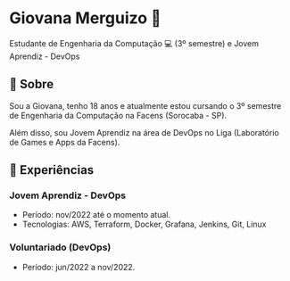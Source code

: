 # Giovana Merguizo :space_invader:
Estudante de Engenharia da Computação :computer: (3º semestre) e Jovem Aprendiz - DevOps

## :pencil: Sobre
<p> Sou a Giovana, tenho 18 anos e atualmente estou cursando o 3º semestre de Engenharia da Computação na Facens (Sorocaba - SP).
<p> Além disso, sou Jovem Aprendiz na área de DevOps no Liga (Laboratório de Games e Apps da Facens).

## :pencil: Experiências
### Jovem Aprendiz - DevOps
- Período: nov/2022 até o momento atual.
- Tecnologias: AWS, Terraform, Docker, Grafana, Jenkins, Git, Linux

### Voluntariado (DevOps)
- Período: jun/2022 a nov/2022.
